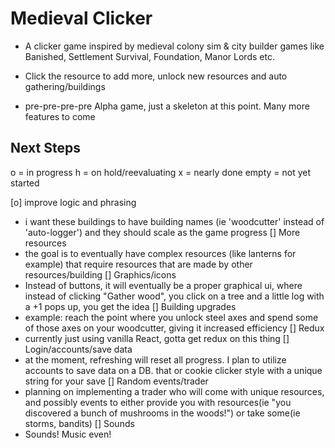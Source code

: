 # Medieval Clicker

- A clicker game inspired by medieval colony sim & city builder games like Banished, Settlement Survival, Foundation, Manor Lords etc.

- Click the resource to add more, unlock new resources and auto gathering/buildings

- pre-pre-pre-pre Alpha game, just a skeleton at this point. Many more features to come 


## Next Steps

o = in progress 
h = on hold/reevaluating
x = nearly done
empty = not yet started 

[o] improve logic and phrasing
- i want these buildings to have building names (ie 'woodcutter' instead of 'auto-logger') and they should scale as the game progress
[] More resources
- the goal is to eventually have complex resources (like lanterns for example) that require resources that are made by other resources/building
[] Graphics/icons
- Instead of buttons, it will eventually be a proper graphical ui, where instead of clicking "Gather wood", you click on a tree and a little log with a +1 pops up, you get the idea
[] Building upgrades
- example: reach the point where you unlock steel axes and spend some of those axes on your woodcutter, giving it increased efficiency
[] Redux
- currently just using vanilla React, gotta get redux on this thing
[] Login/accounts/save data
- at the moment, refreshing will reset all progress. I plan to utilize accounts to save data on a DB. that or cookie clicker style with a unique string for your save 
[] Random events/trader
- planning on implementing a trader who will come with unique resources, and possibly events to either provide you with resources(ie "you discovered a bunch of mushrooms in the woods!") or take some(ie storms, bandits)
[] Sounds
- Sounds! Music even!